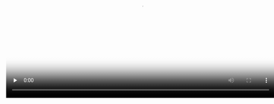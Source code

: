 <video id="video" controls="" preload="none" poster="../../res/demo/xian.png" width ="735" height="410">
<source id="mp4" src="../../res/demo/xian.mp4" type="video/mp4" width ="735" height="410">
</video>